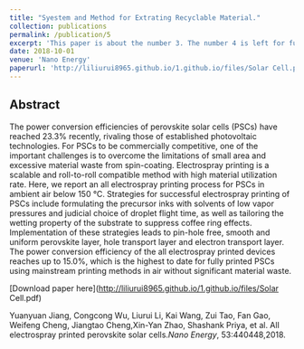```yaml
---
title: "Syestem and Method for Extrating Recyclable Material."
collection: publications
permalink: /publication/5
excerpt: 'This paper is about the number 3. The number 4 is left for future work.'
date: 2018-10-01
venue: 'Nano Energy'
paperurl: 'http://liliurui8965.github.io/1.github.io/files/Solar Cell.pdf'
---
```

Abstract
------
The power conversion efficiencies of perovskite solar cells (PSCs) have reached 23.3% recently, rivaling those of established photovoltaic technologies. For PSCs to be commercially competitive, one of the important challenges is to overcome the limitations of small area and excessive material waste from spin-coating. Electrospray printing is a scalable and roll-to-roll compatible method with high material utilization rate. Here, we report an all electrospray printing process for PSCs in ambient air below 150 °C. Strategies for successful electrospray printing of PSCs include formulating the precursor inks with solvents of low vapor pressures and judicial choice of droplet flight time, as well as tailoring the wetting property of the substrate to suppress coffee ring effects. Implementation of these strategies leads to pin-hole free, smooth and uniform perovskite layer, hole transport layer and electron transport layer. The power conversion efficiency of the all electrospray printed devices reaches up to 15.0%, which is the highest to date for fully printed PSCs using mainstream printing methods in air without significant material waste.


[Download paper here](http://liliurui8965.github.io/1.github.io/files/Solar Cell.pdf)

Yuanyuan Jiang, Congcong Wu, Liurui Li, Kai Wang, Zui Tao, Fan Gao, Weifeng Cheng, Jiangtao
Cheng,Xin-Yan Zhao, Shashank Priya, et al. All electrospray printed perovskite solar cells.*Nano Energy*, 53:440448,2018.

